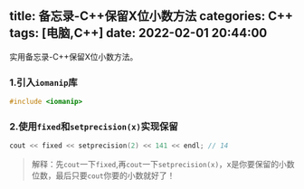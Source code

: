 title: 备忘录-C++保留X位小数方法
categories: C++
tags: [电脑,C++]
date: 2022-02-01 20:44:00
---
实用备忘录-C++保留X位小数方法。

<!-- more -->

### 1.引入`iomanip`库

```cpp
#include <iomanip>
```

### 2.使用`fixed`和`setprecision(x)`实现保留

```cpp
cout << fixed << setprecision(2) << 141 << endl; // 14
```

> 解释：先`cout`一下`fixed`,再`cout`一下`setprecision(x)`，x是你要保留的小数位数，最后只要`cout`你要的小数就好了！
